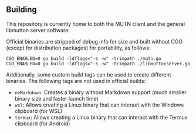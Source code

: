 ## Building
This repository is currently home to both the MUTN client and the general libmutton server software.

Official binaries are stripped of debug info for size and built without CGO (except for distribution packages) for portability, as follows:
```
CGO_ENABLED=0 go build -ldflags="-s -w" -trimpath ./mutn.go
CGO_ENABLED=0 go build -ldflags="-s -w" -trimpath ./libmuttonserver.go
```

Additionally, some custom build tags can be used to create different binaries. The following tags are not used in official builds:
- `noMarkdown`: Creates a binary without Markdown support (much smaller binary size and faster launch time)
- `wsl`: Allows creating a Linux binary that can interact with the Windows clipboard (for WSL)
- `termux`: Allows creating a Linux binary that can interact with the Termux clipboard (for Android)
